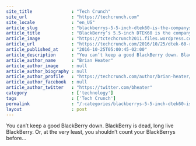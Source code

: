```yaml
---
site_title               : "Tech Crunch"
site_url                 : "https://techcrunch.com"
site_locale              : "en_US"
article_slug             : "blackberrys-5-5-inch-dtek60-is-the-companys-nicest-smartphone-to-date-but-is-it-enough"
article_title            : "BlackBerry’s 5.5-inch DTEK60 is the company’s nicest smartphone to date, but is it enough?"
article_image            : "https://tctechcrunch2011.files.wordpress.com/2016/10/img_1593.jpg?w=764&h=400&crop=1"
article_url              : "https://techcrunch.com/2016/10/25/dtek-60-review/"
article_published_at     : "2016-10-25T05:00:45-02:00"
article_description      : "You can’t keep a good BlackBerry down. BlackBerry is dead, long live BlackBerry. Or, at the very least, you shouldn’t count your BlackBerrys before..."
article_author_name      : "Brian Heater"
article_author_image     : null
article_author_biography : null
article_author_profile   : "https://techcrunch.com/author/brian-heater/"
article_author_facebook  : null
article_author_twitter   : "https://twitter.com/bheater"
category                 : ['technology']
tags                     : ['Tech Crunch']
permalink                : "/:categories/blackberrys-5-5-inch-dtek60-is-the-companys-nicest-smartphone-to-date-but-is-it-enough/"
layout                   : post
---
```


You can’t keep a good BlackBerry down. BlackBerry is dead, long live BlackBerry. Or, at the very least, you shouldn’t count your BlackBerrys before...
